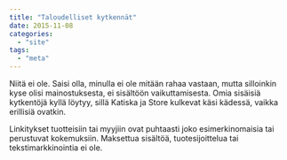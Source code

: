 ```yaml
---
title: "Taloudelliset kytkennät"
date: 2015-11-08
categories: 
  - "site"
tags: 
  - "meta"
---
```


Niitä ei ole. Saisi olla, minulla ei ole mitään rahaa vastaan, mutta silloinkin kyse olisi mainostuksesta, ei sisältöön vaikuttamisesta. Omia sisäisiä kytkentöjä kyllä löytyy, sillä Katiska ja Store kulkevat käsi kädessä, vaikka erillisiä ovatkin.

Linkitykset tuotteisiin tai myyjiin ovat puhtaasti joko esimerkinomaisia tai perustuvat kokemuksiin. Maksettua sisältöä, tuotesijoittelua tai tekstimarkkinointia ei ole.
